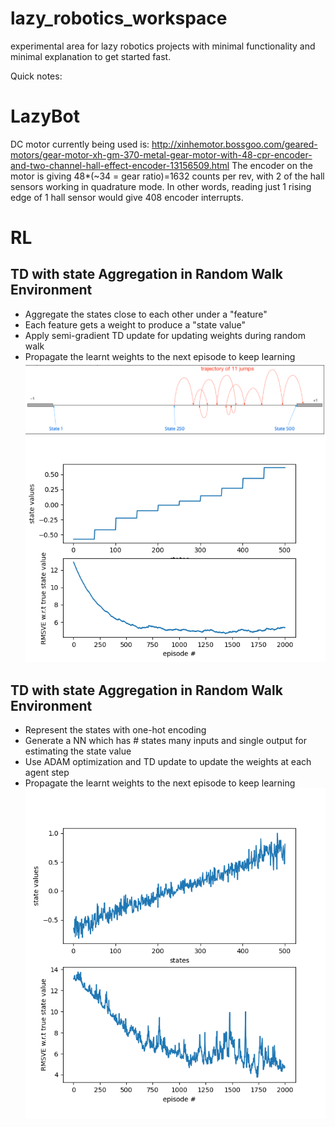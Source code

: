 # lazy_robotics_workspace
experimental area for lazy robotics projects with minimal functionality and minimal explanation to get started fast.

Quick notes:
# LazyBot

DC motor currently being used is: http://xinhemotor.bossgoo.com/geared-motors/gear-motor-xh-gm-370-metal-gear-motor-with-48-cpr-encoder-and-two-channel-hall-effect-encoder-13156509.html
The encoder on the motor is giving 48*(~34 = gear ratio)=1632 counts per rev, with 2 of the hall sensors working in quadrature mode. In other words, reading just 1 rising edge of 1 hall sensor would give 408 encoder interrupts.


# RL

## TD with state Aggregation in Random Walk Environment
- Aggregate the states close to each other under a "feature"
- Each feature gets a weight to produce a "state value"
- Apply semi-gradient TD update for updating weights during random walk
- Propagate the learnt weights to the next episode to keep learning
![](RL/images/random_walk.png)
![](RL/TD_with_state_aggregation/TD_results.png)

## TD with state Aggregation in Random Walk Environment
- Represent the states with one-hot encoding 
- Generate a NN which has # states many inputs and single output for estimating the state value
- Use ADAM optimization and TD update to update the weights at each agent step
- Propagate the learnt weights to the next episode to keep learning
![](RL/TD_with_neural_network/TD_NN_results.png)
